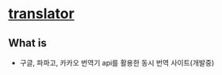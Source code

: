 # [translator](https://jjuny-translator.herokuapp.com/)

## What is

- 구글, 파파고, 카카오 번역기 api를 활용한 동시 번역 사이트(개발중)
